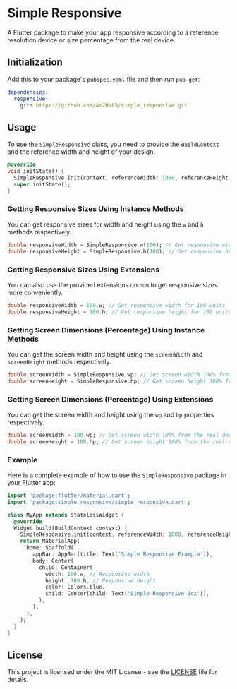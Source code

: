 # Simple Responsive

A Flutter package to make your app responsive according to a reference resolution device or size percentage from the real device.

## Initialization

Add this to your package's `pubspec.yaml` file and then run `pub get`:

```yaml
dependencies:
  responsive: 
    git: https://github.com/ArZHa03/simple_responsive.git
```

## Usage

To use the `SimpleResponsive` class, you need to provide the `BuildContext` and the reference width and height of your design.

```dart
@override
void initState() {
  SimpleResponsive.init(context, referenceWidth: 1080, referenceHeight: 1920);
  super.initState();
}
```

### Getting Responsive Sizes Using Instance Methods

You can get responsive sizes for width and height using the `w` and `h` methods respectively.

```dart
double responsiveWidth = SimpleResponsive.w(100); // Get responsive width for 100 units
double responsiveHeight = SimpleResponsive.h(100); // Get responsive height for 100 units
```

### Getting Responsive Sizes Using Extensions

You can also use the provided extensions on `num` to get responsive sizes more conveniently.

```dart
double responsiveWidth = 100.w; // Get responsive width for 100 units
double responsiveHeight = 100.h; // Get responsive height for 100 units
```

### Getting Screen Dimensions (Percentage) Using Instance Methods

You can get the screen width and height using the `screenWidth` and `screenHeight` methods respectively.

```dart
double screenWidth = SimpleResponsive.wp; // Get screen width 100% from the real device
double screenHeight = SimpleResponsive.hp; // Get screen height 100% from the real device
```

### Getting Screen Dimensions (Percentage) Using Extensions 

You can get the screen width and height using the `wp` and `hp` properties respectively.

```dart
double screenWidth = 100.wp; // Get screen width 100% from the real device
double screenHeight = 100.hp; // Get screen height 100% from the real device
```

### Example

Here is a complete example of how to use the `SimpleResponsive` package in your Flutter app:

```dart
import 'package:flutter/material.dart';
import 'package:simple_responsive/simple_responsive.dart';

class MyApp extends StatelessWidget {
  @override
  Widget build(BuildContext context) {
    SimpleResponsive.init(context, referenceWidth: 1080, referenceHeight: 1920);
    return MaterialApp(
      home: Scaffold(
        appBar: AppBar(title: Text('Simple Responsive Example')),
        body: Center(
          child: Container(
            width: 100.w, // Responsive width
            height: 100.h, // Responsive height
            color: Colors.blue,
            child: Center(child: Text('Simple Responsive Box')),
          ),
        ),
      ),
    );
  }
}
```

## License

This project is licensed under the MIT License - see the [LICENSE](LICENSE) file for details.
